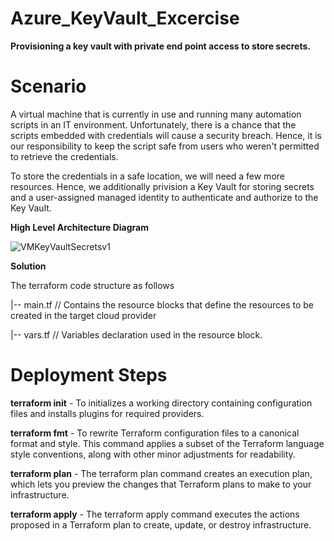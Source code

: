# Azure_KeyVault_Excercise
**Provisioning a key vault with private end point access to store secrets.**

# Scenario
A virtual machine that is currently in use and running many automation scripts in an IT environment. Unfortunately, there is a chance that the scripts embedded with credentials will cause a security breach. Hence, it is our responsibility to keep the script safe from users who weren't permitted to retrieve the credentials.

To store the credentials in a safe location, we will need a few more resources. Hence, we additionally privision a Key Vault for storing secrets and a user-assigned managed identity to authenticate and authorize to the Key Vault.


**High Level Architecture Diagram**

![VMKeyVaultSecretsv1](https://github.com/user-attachments/assets/74f905ab-b578-439f-8e8b-53507ede9d7a)

**Solution**

The terraform code structure as follows

|-- main.tf // Contains the resource blocks that define the resources to be created in the target cloud provider

|-- vars.tf // Variables declaration used in the resource block.

# Deployment Steps

**terraform init** - To initializes a working directory containing configuration files and installs plugins for required providers.

**terraform fmt** - To rewrite Terraform configuration files to a canonical format and style. This command applies a subset of the Terraform language style conventions, along with other minor adjustments for readability.

**terraform plan** - The terraform plan command creates an execution plan, which lets you preview the changes that Terraform plans to make to your infrastructure.

**terraform apply** - The terraform apply command executes the actions proposed in a Terraform plan to create, update, or destroy infrastructure.
